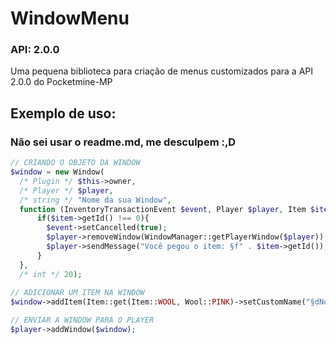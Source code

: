 # WindowMenu
  
### API: 2.0.0
Uma pequena biblioteca para criação de menus customizados para a API 2.0.0 do Pocketmine-MP

## Exemplo de uso:
### Não sei usar o readme.md, me desculpem :,D


```php
// CRIANDO O OBJETO DA WINDOW
$window = new Window(
  /* Plugin */ $this->owner,
  /* Player */ $player, 
  /* string */ "Nome da sua Window", 
  function (InventoryTransactionEvent $event, Player $player, Item $item){
      if($item->getId() !== 0){
        $event->setCancelled(true);
        $player->removeWindow(WindowManager::getPlayerWindow($player));
        $player->sendMessage("Você pegou o item: §f" . $item->getId());
      }
  },
  /* int */ 20);
  
// ADICIONAR UM ITEM NA WINDOW
$window->addItem(Item::get(Item::WOOL, Wool::PINK)->setCustomName("§dNome do Item"));

// ENVIAR A WINDOW PARA O PLAYER
$player->addWindow($window);
```

